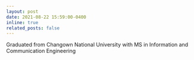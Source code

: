 ```yaml
---
layout: post
date: 2021-08-22 15:59:00-0400
inline: true
related_posts: false
---
```


Graduated from Changown National University with MS in Information and Communication Engineering